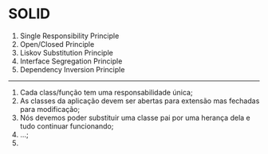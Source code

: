 # SOLID

1. Single Responsibility Principle
2. Open/Closed Principle
3. Liskov Substitution Principle
4. Interface Segregation Principle
5. Dependency Inversion Principle

----------------------------------------------------------------
1. Cada class/função tem uma responsabilidade única;
2. As classes da aplicação devem ser abertas para extensão mas fechadas para modificação;
3. Nós devemos poder substituir uma classe pai por uma herança dela e tudo continuar funcionando;
4. ...;
5. 